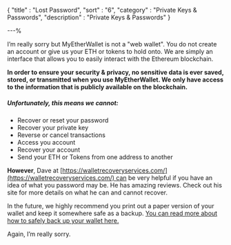 {
"title"       : "Lost Password",
"sort"        : "6",
"category"    : "Private Keys & Passwords",
"description" : "Private Keys & Passwords"
}

---%


I’m really sorry but MyEtherWallet is not a "web wallet". You do not create an account or give us your ETH or tokens to hold onto. We are simply an interface that allows you to easily interact with the Ethereum blockchain.

**In order to ensure your security & privacy, no sensitive data is ever saved, stored, or transmitted when you use MyEtherWallet. We only have access to the information that is publicly available on the blockchain.**

##### Unfortunately, this means we cannot:

*   Recover or reset your password
*   Recover your private key
*   Reverse or cancel transactions
*   Access you account
*   Recover your account
*   Send your ETH or Tokens from one address to another

**However**, Dave at [https://walletrecoveryservices.com/](https://walletrecoveryservices.com/) can be very helpful if you have an idea of what you password may be. He has amazing reviews. Check out his site for more details on what he can and cannot recover.

In the future, we highly recommend you print out a paper version of your wallet and keep it somewhere safe as a backup. [You can read more about how to safely back up your wallet here.](https://myetherwallet.groovehq.com/knowledge_base/topics/how-do-i-save-slash-backup-my-wallet)

Again, I’m really sorry.
